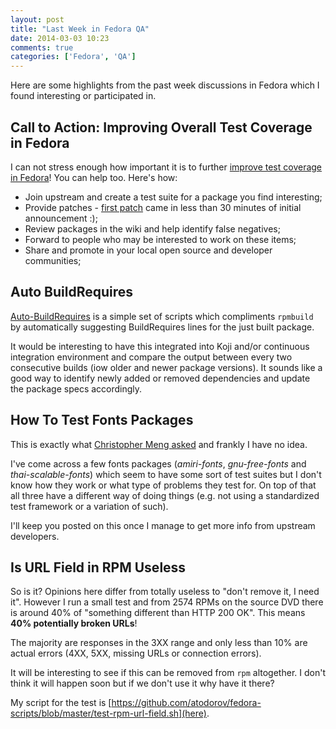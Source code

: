 ```yaml
---
layout: post
title: "Last Week in Fedora QA"
date: 2014-03-03 10:23
comments: true
categories: ['Fedora', 'QA']
---
```


Here are some highlights from the past week discussions in Fedora which I found
interesting or participated in.

Call to Action: Improving Overall Test Coverage in Fedora
---------------------------------------------------------

I can not stress enough how important it is to further
[improve test coverage in Fedora](/blog/2014/02/28/action-improving-test-coverage-in-fedora/)!
You can help too. Here's how:

* Join upstream and create a test suite for a package you find interesting;
* Provide patches - [first patch](https://lists.fedoraproject.org/pipermail/devel/2014-February/196035.html)
came in less than 30 minutes of initial announcement :);
* Review packages in the wiki and help identify false negatives;
* Forward to people who may be interested to work on these items;
* Share and promote in your local open source and developer communities;


Auto BuildRequires
------------------

[Auto-BuildRequires](http://people.redhat.com/~rjones/auto-buildrequires/)
is a simple set of scripts which compliments `rpmbuild` by
automatically suggesting BuildRequires lines for the just built package.

It would be interesting to have this integrated into Koji and/or
continuous integration environment and compare the output between every two
consecutive builds (iow older and newer package versions). It sounds like a
good way to identify newly added or removed dependencies and update the package
specs accordingly.


How To Test Fonts Packages
-------------------------------

This is exactly what 
[Christopher Meng asked](https://lists.fedoraproject.org/pipermail/test/2014-February/120570.html)
and frankly I have no idea. 

I've come across a few fonts packages (*amiri-fonts*, *gnu-free-fonts* and *thai-scalable-fonts*)
which seem to have some sort of test suites but I don't know how they work or
what type of problems they test for. On top of that all three have a different
way of doing things (e.g. not using a standardized test framework or a variation of such).

I'll keep you posted on this once I manage to get more info from upstream developers.


Is URL Field in RPM Useless
---------------------------

So is it? Opinions here differ from totally useless to "don't remove it, I need it".
However I run a small test and from 2574 RPMs on the source DVD there is around 
40% of "something different than HTTP 200 OK". This means **40% potentially broken URLs**!

The majority are responses in the 3XX range and only less than 10% are 
actual errors (4XX, 5XX, missing URLs or connection errors).


It will be interesting to see if this can be removed from `rpm` altogether.
I don't think it will happen soon but if we don't use it why have it there? 

My script for the test is
[https://github.com/atodorov/fedora-scripts/blob/master/test-rpm-url-field.sh](here).


